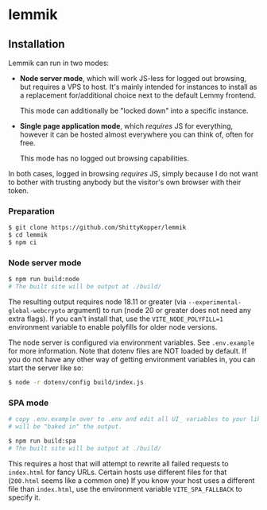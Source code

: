 # lemmik

## Installation

Lemmik can run in two modes:

- **Node server mode**, which will work JS-less for logged out browsing, but
  requires a VPS to host. It's mainly intended for instances to install as a
  replacement for/additional choice next to the default Lemmy frontend.

  This mode can additionally be "locked down" into a specific instance.

- **Single page application mode**, which _requires_ JS for everything, however
  it can be hosted almost everywhere you can think of, often for free.

  This mode has no logged out browsing capabilities.

In both cases, logged in browsing _requires_ JS, simply because I do not want to
bother with trusting anybody but the visitor's own browser with their token.

### Preparation

```sh
$ git clone https://github.com/ShittyKopper/lemmik
$ cd lemmik
$ npm ci
```

### Node server mode

```sh
$ npm run build:node
# The built site will be output at ./build/
```

The resulting output requires node 18.11 or greater (via
`--experimental-global-webcrypto` argument) to run (node 20 or greater does not
need any extra flags). If you can't install that, use the `VITE_NODE_POLYFILL=1`
environment variable to enable polyfills for older node versions.

The node server is configured via environment variables. See `.env.example` for
more information. Note that dotenv files are NOT loaded by default. If you do not
have any other way of getting environment variables in, you can start the server
like so:

```sh
$ node -r dotenv/config build/index.js
```

### SPA mode

```sh
# copy .env.example over to .env and edit all UI_ variables to your liking. they
# will be "baked in" the output.

$ npm run build:spa
# The built site will be output at ./build/
```

This requires a host that will attempt to rewrite all failed requests to
`index.html` for fancy URLs. Certain hosts use different files for that (`200.html`
seems like a common one) If you know your host uses a different file than
`index.html`, use the environment variable `VITE_SPA_FALLBACK` to specify it.
